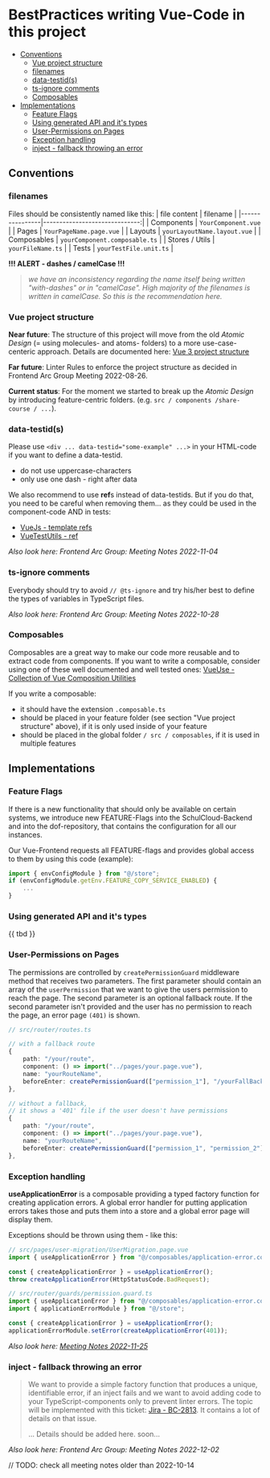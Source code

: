 # BestPractices writing Vue-Code in this project

<!-- vscode-markdown-toc -->
* [Conventions](#Conventions)
	* [Vue project structure](#Vueprojectstructure)
	* [filenames](#filenames)
	* [data-testid(s)](#data-testids)
	* [ts-ignore comments](#ts-ignorecomments)
	* [Composables](#Composables)
* [Implementations](#Implementations)
	* [Feature Flags](#FeatureFlags)
	* [Using generated API and it's types](#UsinggeneratedAPIanditstypes)
	* [User-Permissions on Pages](#User-PermissionsonPages)
	* [Exception handling](#Exceptionhandling)
	* [inject - fallback throwing an error](#inject-fallbackthrowinganerror)

<!-- vscode-markdown-toc-config
	numbering=false
	autoSave=true
	/vscode-markdown-toc-config -->
<!-- /vscode-markdown-toc -->

## <a name='Conventions'></a>Conventions

### <a name='filenames'></a>filenames

Files should be consistently named like this:
| file content   |   filename                    |
|----------------|------------------------------:|
| Components     | `YourComponent.vue`           |
| Pages          | `YourPageName.page.vue`       |
| Layouts        | `yourLayoutName.layout.vue`   |
| Composables    | `yourComponent.composable.ts` |
| Stores / Utils | `yourFileName.ts`             |
| Tests          | `yourTestFile.unit.ts`        |

**!!! ALERT - dashes / camelCase !!!**
> *we have an inconsistency regarding the name itself being written "with-dashes" or in "camelCase". High majority of the filenames is written in camelCase. So this is the recommendation here.*

### <a name='Vueprojectstructure'></a>Vue project structure

**Near future**: The structure of this project will move from the old *Atomic Design* (= using molecules- and atoms- folders) to a more use-case-centeric approach.
Details are documented here: [Vue 3 project structure](https://docs.dbildungscloud.de/x/oYAgDQ)

**Far future**: Linter Rules to enforce the project structure as decided in Frontend Arc Group Meeting 2022-08-26.

**Current status**: For the moment we started to break up the *Atomic Design* by introducing feature-centric folders. (e.g. ``src / components /share-course / ...``).


### <a name='data-testids'></a>data-testid(s)

Please use ``<div ... data-testid="some-example" ...>`` in your HTML-code if you want to define a data-testid.

* do not use uppercase-characters
* only use one dash - right after data

We also recommend to use **ref**s instead of data-testids. But if you do that, you need to be careful when removing them... as they could be used in the component-code AND in tests:

- [VueJs - template refs](https://vuejs.org/guide/essentials/template-refs.html)
- [VueTestUtils - ref](https://v1.test-utils.vuejs.org/api/#ref)

*Also look here: Frontend Arc Group: Meeting Notes 2022-11-04*


### <a name='ts-ignorecomments'></a>ts-ignore comments

Everybody should try to avoid ``// @ts-ignore`` and try his/her best to define the types of variables in TypeScript files.

*Also look here: Frontend Arc Group: Meeting Notes 2022-10-28*


### <a name='Composables'></a>Composables

Composables are a great way to make our code more reusable and to extract code from components. If you want to write a composable, consider using one of these well documented and well tested ones:
[VueUse - Collection of Vue Composition Utilities](https://vueuse.org/)

If you write a composable:

* it should have the extension ``.composable.ts``
* should be placed in your feature folder (see section "Vue project structure" above), if it is only used inside of your feature
* should be placed in the global folder ``/ src / composables``, if it is used in multiple features

## <a name='Implementations'></a>Implementations


### <a name='FeatureFlags'></a>Feature Flags

If there is a new functionality that should only be available on certain systems, we introduce new FEATURE-Flags into the SchulCloud-Backend and into the dof-repository, that contains the configuration for all our instances.

Our Vue-Frontend requests all FEATURE-flags and provides global access to them by using this code (example):

```TypeScript
import { envConfigModule } from "@/store";
if (envConfigModule.getEnv.FEATURE_COPY_SERVICE_ENABLED) {
    ...
}
```
### <a name='UsinggeneratedAPIanditstypes'></a>Using generated API and it's types

{{ tbd }}

### <a name='User-PermissionsonPages'></a>User-Permissions on Pages

The permissions are controlled by `createPermissionGuard` middleware method that receives two parameters. The first parameter should contain an array of the `userPermission` that we want to give the users permission to reach the page. The second parameter is an optional fallback route. If the second parameter isn't provided and the user has no permission to reach the page, an error page `(401)` is shown.

```Typescript
// src/router/routes.ts

// with a fallback route
{
    path: "/your/route",
    component: () => import("../pages/your.page.vue"),
    name: "yourRouteName",
    beforeEnter: createPermissionGuard(["permission_1"], "/yourFallBackRoute"),
},

// without a fallback,
// it shows a '401' file if the user doesn't have permissions
{
    path: "/your/route",
    component: () => import("../pages/your.page.vue"),
    name: "yourRouteName",
    beforeEnter: createPermissionGuard(["permission_1", "permission_2"]),
},

```

### <a name='Exceptionhandling'></a>Exception handling

**useApplicationError** is a composable providing a typed factory function for creating application errors.
A global error handler for putting application errors takes those and puts them into a store and a global error page will display them.

Exceptions should be thrown using them - like this:

```TypeScript
// src/pages/user-migration/UserMigration.page.vue
import { useApplicationError } from "@/composables/application-error.composable";

const { createApplicationError } = useApplicationError();
throw createApplicationError(HttpStatusCode.BadRequest);
```

```TypeScript
// src/router/guards/permission.guard.ts
import { useApplicationError } from "@/composables/application-error.composable";
import { applicationErrorModule } from "@/store";

const { createApplicationError } = useApplicationError();
applicationErrorModule.setError(createApplicationError(401));
```

*Also look here: [Meeting Notes 2022-11-25](https://docs.dbildungscloud.de/x/joL4DQ)*

### <a name='inject-fallbackthrowinganerror'></a>inject - fallback throwing an error

> We want to provide a simple factory function that produces a unique, identifiable error, if an inject fails and we want to avoid adding code to your TypeScript-components only to prevent linter errors.
> The topic will be implemented with this ticket: [Jira - BC-2813](https://ticketsystem.dbildungscloud.de/browse/BC-2813). It contains a lot of details on that issue.
>
> ... Details should be added here. soon...

*Also look here: Frontend Arc Group: Meeting Notes 2022-12-02*





// TODO: check all meeting notes older than 2022-10-14
